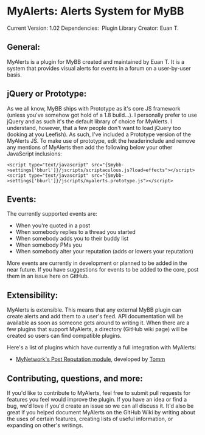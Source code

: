 MyAlerts: Alerts System for MyBB
==========================

Current Version: 1.02
Dependencies:  Plugin Library
Creator: Euan T.

General:
-----------
MyAlerts is a plugin for MyBB created and maintained by Euan T. It is a system that provides visual alerts for events in a forum on a user-by-user basis.

jQuery or Prototype:
-----------
As we all know, MyBB ships with Prototype as it's core JS framework (unless you've somehow got hold of a 1.8 build...). I personally prefer to use jQuery and as such it's the default library of choice for MyAlerts. I understand, however, that a few people don't want to load jQuery too (looking at you Leefish). As such, I've included a Prototype version of the MyAlerts JS. To make use of prototype, edit the headerinclude and remove any mentions of MyAlerts then add the following below your other JavaScript inclusions:

	<script type="text/javascript" src="{$mybb->settings['bburl']}/jscripts/scriptaculous.js?load=effects"></script>
	<script type="text/javascript" src="{$mybb->settings['bburl']}/jscripts/myalerts.prototype.js"></script>

Events:
----------
The currently supported events are:

+  When you're quoted in a post
+  When somebody replies to a thread you started
+  When somebody adds you to their buddy list
+  When somebody PMs you
+  When somebody alter your reputation (adds or lowers your reputation)

More events are currently in development or planned to be added in the near future. If you have suggestions for events to be added to the core, post them in an issue here on GitHub.

Extensibility:
----------------
MyAlerts is extensible. This means that any external MyBB plugin can create alerts and add them to a user's feed. API documentation will be available as soon as someone gets around to writing it. When there are a few plugins that support MyAlerts, a directory (GitHub wiki page) will be created so users can find compatible plugins.

Here's a list of plugins which have currently a full integration with MyAlerts:

+ [MyNetwork's Post Reputation module][1], developed by [Tomm][2]

[1]: http://resources.xekko.co.uk/mynetwork/features/post-reputation.html
[2]: http://community.mybb.com/user-14621.html

Contributing, questions, and more:
----------------------------------------------
If you'd like to contribute to MyAlerts, feel free to submit pull requests for features you feel would improve the plugin. If you have an idea or find a bug, we'd love if you'd create an issue so we can all discuss it. It'd also be great if you helped document MyAlerts on the GitHub Wiki by writing about the uses of certain features, creating lists of useful information, or expanding on other's writings.